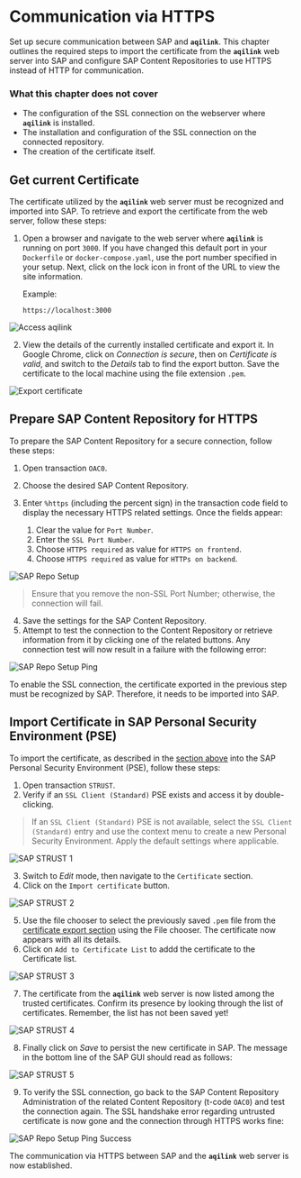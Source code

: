 # Communication via HTTPS

Set up secure communication between SAP and **`aqilink`**. This chapter outlines the required steps to import the certificate from the **`aqilink`** web server into SAP and configure SAP Content Repositories to use HTTPS instead of HTTP for communication.

### What this chapter does not cover

* The configuration of the SSL connection on the webserver where **`aqilink`**  is installed.
* The installation and configuration of the SSL connection on the connected repository.
* The creation of the certificate itself.


## Get current Certificate

The certificate utilized by the **`aqilink`** web server must be recognized and imported into SAP. To retrieve and export the certificate from the web server, follow these steps:

1) Open a browser and navigate to the web server where **`aqilink`** is running on port `3000`. If you have changed this default port in your `Dockerfile` or `docker-compose.yaml`, use the port number specified in your setup. Next, click on the lock icon in front of the URL to view the site information.
   
   Example:
   ```
   https://localhost:3000
   ```

![Access aqilink](../_media/reference/https/browser_aqilink_port.png)

2) View the details of the currently installed certificate and export it. In Google Chrome, click on *Connection is secure*, then on *Certificate is valid*, and switch to the *Details* tab to find the export button. Save the certificate to the local machine using the file extension  `.pem`.

![Export certificate](../_media/reference/https/browser_export_certificate.png)

## Prepare SAP Content Repository for HTTPS

To prepare the SAP Content Repository for a secure connection, follow these steps:

1) Open transaction `OAC0`.
2) Choose the desired SAP Content Repository.
3) Enter `%https` (including the percent sign) in the transaction code field to display the necessary HTTPS related settings. Once the fields appear: 

    1) Clear the value for `Port Number`.
    2) Enter the `SSL Port Number`.
    3) Choose `HTTPS required` as value for `HTTPS on frontend`.
    4) Choose `HTTPS required` as value for `HTTPs on backend`.

![SAP Repo Setup](../_media/reference/https/sap_oac0_https.png)

> Ensure that you remove the non-SSL Port Number; otherwise, the connection will fail.

4) Save the settings for the SAP Content Repository.
5) Attempt to test the connection to the Content Repository or retrieve information from it by clicking one of the related buttons. Any connection test will now result in a failure with the following error:

![SAP Repo Setup Ping](../_media/reference/https/sap_oac0_https_ping_fails.png)

To enable the SSL connection, the certificate exported in the previous step must be recognized by SAP. Therefore, it needs to be imported into SAP.

## Import Certificate in SAP Personal Security Environment (PSE)

To import the certificate, as described in the [section above](#get-current-certificate-from-aqilink) into the SAP Personal Security Environment (PSE), follow these steps:

1) Open transaction `STRUST`.
2) Verify if an `SSL Client (Standard)` PSE exists and access it by double-clicking.

>If an `SSL Client (Standard)` PSE is not available, select the `SSL Client (Standard)` entry and use the context menu to create a new Personal Security Environment. Apply the default settings where applicable.

![SAP STRUST 1](../_media/reference/https/sap_strust_1.png)

3) Switch to *Edit* mode, then navigate to the `Certificate` section.
4) Click on the `Import certificate` button.

![SAP STRUST 2](../_media/reference/https/sap_strust_2.png)

5) Use the file chooser to select the previously saved `.pem` file from the [certificate export section](#get-current-certificate-from-aqilink) using the File chooser. The certificate now appears with all its details.
6) Click on `Add to Certificate List` to addd the certificate to the Certificate list.

![SAP STRUST 3](../_media/reference/https/sap_strust_3.png)

7) The certificate from the  **`aqilink`** web server is now listed among the trusted certificates. Confirm its presence by looking through the list of certificates. Remember, the list has not been saved yet!

![SAP STRUST 4](../_media/reference/https/sap_strust_4.png)

8) Finally click on *Save* to persist the new certificate in SAP. The message in the bottom line of the SAP GUI should read as follows:

![SAP STRUST 5](../_media/reference/https/sap_strust_5.png)


9) To verify the SSL connection, go back to the SAP Content Repository Administration of the related Content Repository (t-code `OAC0`) and test the connection again. The SSL handshake error regarding untrusted certificate is now gone and the connection through HTTPS works fine:

![SAP Repo Setup Ping Success](../_media/reference/https/sap_oac0_https_ping_fine.png)

The communication via HTTPS between SAP and the **`aqilink`** web server is now established.